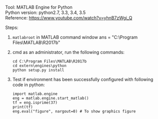 Tool: MATLAB Engine for Python  
Python version: python2.7, 3.3, 3.4, 3.5  
Reference: https://www.youtube.com/watch?v=yhnB7zWgi_Q  

Steps:
1) `matlabroot` in MATLAB command window
   ans = "C:\Program Files\MATLAB\R2017b"
   
2) cmd as an administrator, run the following commands:  
   ```
   cd C:\Program Files\MATLAB\R2017b   
   cd extern\engines\python  
   python setup.py install  
   ```
   
3) Test if environment has been successfully configured with following code in python: 
   ```
   import matlab.engine
   eng = matlab.engine.start_matlab()
   tf = eng.isprime(37)
   print(tf)
   eng.eval("figure", nargout=0) # To show graphics figure
   ```
